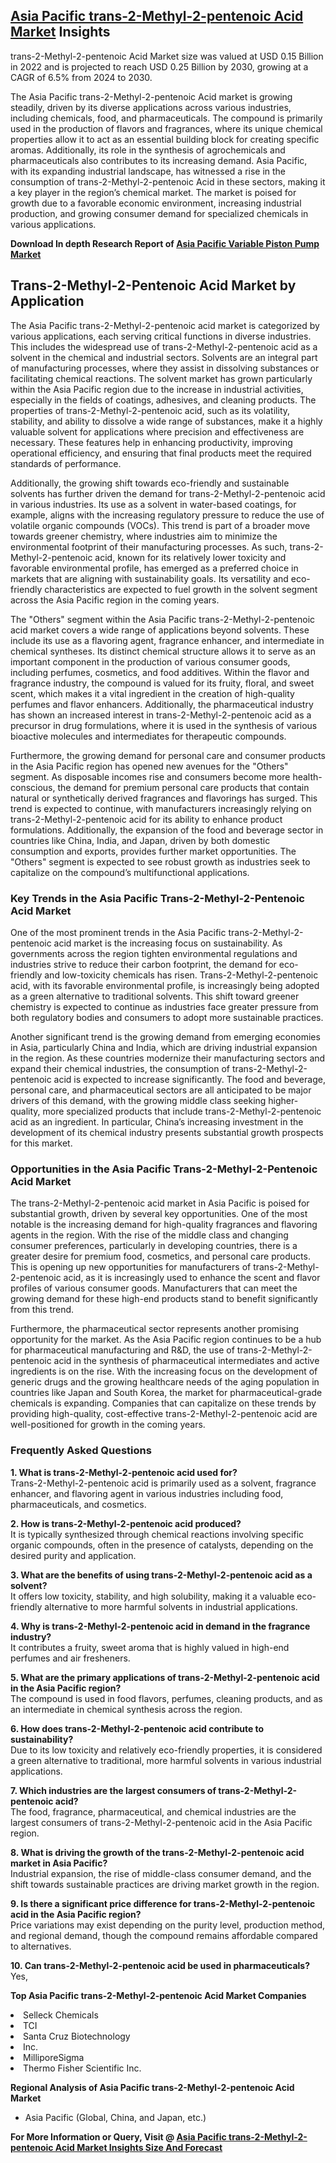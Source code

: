 <h2><a href="https://www.verifiedmarketreports.com/download-sample/?rid=252280&amp;utm_source=Github-Feb&amp;utm_medium=225" target="_blank">Asia Pacific trans-2-Methyl-2-pentenoic Acid Market</a> Insights</h2><p>trans-2-Methyl-2-pentenoic Acid Market size was valued at USD 0.15 Billion in 2022 and is projected to reach USD 0.25 Billion by 2030, growing at a CAGR of 6.5% from 2024 to 2030.</p><p><p>The Asia Pacific trans-2-Methyl-2-pentenoic Acid market is growing steadily, driven by its diverse applications across various industries, including chemicals, food, and pharmaceuticals. The compound is primarily used in the production of flavors and fragrances, where its unique chemical properties allow it to act as an essential building block for creating specific aromas. Additionally, its role in the synthesis of agrochemicals and pharmaceuticals also contributes to its increasing demand. Asia Pacific, with its expanding industrial landscape, has witnessed a rise in the consumption of trans-2-Methyl-2-pentenoic Acid in these sectors, making it a key player in the region’s chemical market. The market is poised for growth due to a favorable economic environment, increasing industrial production, and growing consumer demand for specialized chemicals in various applications.</p> <p><strong><p><strong>Download In depth Research Report of <a href="https://www.verifiedmarketreports.com/download-sample/?rid=236118&amp;utm_source=Pulse-Dec&amp;utm_medium=225" target="_blank">Asia Pacific Variable Piston Pump Market</a></strong></p></strong></p> <h2>Trans-2-Methyl-2-Pentenoic Acid Market by Application</h2> <p>The Asia Pacific trans-2-Methyl-2-pentenoic acid market is categorized by various applications, each serving critical functions in diverse industries. This includes the widespread use of trans-2-Methyl-2-pentenoic acid as a solvent in the chemical and industrial sectors. Solvents are an integral part of manufacturing processes, where they assist in dissolving substances or facilitating chemical reactions. The solvent market has grown particularly within the Asia Pacific region due to the increase in industrial activities, especially in the fields of coatings, adhesives, and cleaning products. The properties of trans-2-Methyl-2-pentenoic acid, such as its volatility, stability, and ability to dissolve a wide range of substances, make it a highly valuable solvent for applications where precision and effectiveness are necessary. These features help in enhancing productivity, improving operational efficiency, and ensuring that final products meet the required standards of performance.</p> <p>Additionally, the growing shift towards eco-friendly and sustainable solvents has further driven the demand for trans-2-Methyl-2-pentenoic acid in various industries. Its use as a solvent in water-based coatings, for example, aligns with the increasing regulatory pressure to reduce the use of volatile organic compounds (VOCs). This trend is part of a broader move towards greener chemistry, where industries aim to minimize the environmental footprint of their manufacturing processes. As such, trans-2-Methyl-2-pentenoic acid, known for its relatively lower toxicity and favorable environmental profile, has emerged as a preferred choice in markets that are aligning with sustainability goals. Its versatility and eco-friendly characteristics are expected to fuel growth in the solvent segment across the Asia Pacific region in the coming years.</p> <p>The "Others" segment within the Asia Pacific trans-2-Methyl-2-pentenoic acid market covers a wide range of applications beyond solvents. These include its use as a flavoring agent, fragrance enhancer, and intermediate in chemical syntheses. Its distinct chemical structure allows it to serve as an important component in the production of various consumer goods, including perfumes, cosmetics, and food additives. Within the flavor and fragrance industry, the compound is valued for its fruity, floral, and sweet scent, which makes it a vital ingredient in the creation of high-quality perfumes and flavor enhancers. Additionally, the pharmaceutical industry has shown an increased interest in trans-2-Methyl-2-pentenoic acid as a precursor in drug formulations, where it is used in the synthesis of various bioactive molecules and intermediates for therapeutic compounds.</p> <p>Furthermore, the growing demand for personal care and consumer products in the Asia Pacific region has opened new avenues for the "Others" segment. As disposable incomes rise and consumers become more health-conscious, the demand for premium personal care products that contain natural or synthetically derived fragrances and flavorings has surged. This trend is expected to continue, with manufacturers increasingly relying on trans-2-Methyl-2-pentenoic acid for its ability to enhance product formulations. Additionally, the expansion of the food and beverage sector in countries like China, India, and Japan, driven by both domestic consumption and exports, provides further market opportunities. The "Others" segment is expected to see robust growth as industries seek to capitalize on the compound’s multifunctional applications.</p> <h3>Key Trends in the Asia Pacific Trans-2-Methyl-2-Pentenoic Acid Market</h3> <p>One of the most prominent trends in the Asia Pacific trans-2-Methyl-2-pentenoic acid market is the increasing focus on sustainability. As governments across the region tighten environmental regulations and industries strive to reduce their carbon footprint, the demand for eco-friendly and low-toxicity chemicals has risen. Trans-2-Methyl-2-pentenoic acid, with its favorable environmental profile, is increasingly being adopted as a green alternative to traditional solvents. This shift toward greener chemistry is expected to continue as industries face greater pressure from both regulatory bodies and consumers to adopt more sustainable practices.</p> <p>Another significant trend is the growing demand from emerging economies in Asia, particularly China and India, which are driving industrial expansion in the region. As these countries modernize their manufacturing sectors and expand their chemical industries, the consumption of trans-2-Methyl-2-pentenoic acid is expected to increase significantly. The food and beverage, personal care, and pharmaceutical sectors are all anticipated to be major drivers of this demand, with the growing middle class seeking higher-quality, more specialized products that include trans-2-Methyl-2-pentenoic acid as an ingredient. In particular, China’s increasing investment in the development of its chemical industry presents substantial growth prospects for this market.</p> <h3>Opportunities in the Asia Pacific Trans-2-Methyl-2-Pentenoic Acid Market</h3> <p>The trans-2-Methyl-2-pentenoic acid market in Asia Pacific is poised for substantial growth, driven by several key opportunities. One of the most notable is the increasing demand for high-quality fragrances and flavoring agents in the region. With the rise of the middle class and changing consumer preferences, particularly in developing countries, there is a greater desire for premium food, cosmetics, and personal care products. This is opening up new opportunities for manufacturers of trans-2-Methyl-2-pentenoic acid, as it is increasingly used to enhance the scent and flavor profiles of various consumer goods. Manufacturers that can meet the growing demand for these high-end products stand to benefit significantly from this trend.</p> <p>Furthermore, the pharmaceutical sector represents another promising opportunity for the market. As the Asia Pacific region continues to be a hub for pharmaceutical manufacturing and R&D, the use of trans-2-Methyl-2-pentenoic acid in the synthesis of pharmaceutical intermediates and active ingredients is on the rise. With the increasing focus on the development of generic drugs and the growing healthcare needs of the aging population in countries like Japan and South Korea, the market for pharmaceutical-grade chemicals is expanding. Companies that can capitalize on these trends by providing high-quality, cost-effective trans-2-Methyl-2-pentenoic acid are well-positioned for growth in the coming years.</p> <h3>Frequently Asked Questions</h3> <p><strong>1. What is trans-2-Methyl-2-pentenoic acid used for?</strong><br>Trans-2-Methyl-2-pentenoic acid is primarily used as a solvent, fragrance enhancer, and flavoring agent in various industries including food, pharmaceuticals, and cosmetics.</p> <p><strong>2. How is trans-2-Methyl-2-pentenoic acid produced?</strong><br>It is typically synthesized through chemical reactions involving specific organic compounds, often in the presence of catalysts, depending on the desired purity and application.</p> <p><strong>3. What are the benefits of using trans-2-Methyl-2-pentenoic acid as a solvent?</strong><br>It offers low toxicity, stability, and high solubility, making it a valuable eco-friendly alternative to more harmful solvents in industrial applications.</p> <p><strong>4. Why is trans-2-Methyl-2-pentenoic acid in demand in the fragrance industry?</strong><br>It contributes a fruity, sweet aroma that is highly valued in high-end perfumes and air fresheners.</p> <p><strong>5. What are the primary applications of trans-2-Methyl-2-pentenoic acid in the Asia Pacific region?</strong><br>The compound is used in food flavors, perfumes, cleaning products, and as an intermediate in chemical synthesis across the region.</p> <p><strong>6. How does trans-2-Methyl-2-pentenoic acid contribute to sustainability?</strong><br>Due to its low toxicity and relatively eco-friendly properties, it is considered a green alternative to traditional, more harmful solvents in various industrial applications.</p> <p><strong>7. Which industries are the largest consumers of trans-2-Methyl-2-pentenoic acid?</strong><br>The food, fragrance, pharmaceutical, and chemical industries are the largest consumers of trans-2-Methyl-2-pentenoic acid in the Asia Pacific region.</p> <p><strong>8. What is driving the growth of the trans-2-Methyl-2-pentenoic acid market in Asia Pacific?</strong><br>Industrial expansion, the rise of middle-class consumer demand, and the shift towards sustainable practices are driving market growth in the region.</p> <p><strong>9. Is there a significant price difference for trans-2-Methyl-2-pentenoic acid in the Asia Pacific region?</strong><br>Price variations may exist depending on the purity level, production method, and regional demand, though the compound remains affordable compared to alternatives.</p> <p><strong>10. Can trans-2-Methyl-2-pentenoic acid be used in pharmaceuticals?</strong><br>Yes,</p><p><strong>Top Asia Pacific trans-2-Methyl-2-pentenoic Acid Market Companies</strong></p><div data-test-id=""><p><li>Selleck Chemicals</li><li> TCI</li><li> Santa Cruz Biotechnology</li><li> Inc.</li><li> MilliporeSigma</li><li> Thermo Fisher Scientific Inc.</li></p><div><strong>Regional Analysis of&nbsp;Asia Pacific trans-2-Methyl-2-pentenoic Acid Market</strong></div><ul><li dir="ltr"><p dir="ltr">Asia Pacific (Global, China, and Japan, etc.)</p></li></ul><p><strong>For More Information or Query, Visit @&nbsp;</strong><strong><a href="https://www.verifiedmarketreports.com/product/trans-2-methyl-2-pentenoic-acid-market/?utm_source=Github-Feb&amp;utm_medium=225" target="_blank">Asia Pacific trans-2-Methyl-2-pentenoic Acid Market Insights Size And Forecast</a></strong></p></div><h2>&nbsp;</h2><div data-test-id="">&nbsp;</div>
